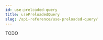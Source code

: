 ```yaml
---
id: use-preloaded-query
title: usePreloadedQuery
slug: /api-reference/use-preloaded-query/
---
```

TODO
